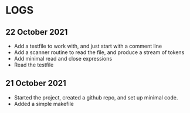 # LOGS


## 22 October 2021

* Add a testfile to work with, and just start with a comment line
* Add a scanner routine to read the file, and produce a stream of tokens
* Add minimal read and close expressions
* Read the testfile


## 21 October 2021

* Started the project, created a github repo, and set up minimal code.
* Added a simple makefile